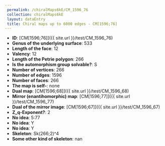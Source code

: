```yaml
--- 
 permalink: /chiralMaps6kE/CM_1596_76 
 collection: chiralMaps6kE
 layout: dataEntry
 title: Chiral maps up to 6000 edges - CM[1596;76]
---
```


- **ID**: [CM[1596;76]]({{ site.url }}/test/CM_1596_76)
- **Genus of the underlying surface**: 533
- **Length of the face**: 12
- **Valency**: 12
- **Length of the Petrie polygon**: 266
- **Is the automorphism group solvable?**: S
- **Number of vertices**: 266
- **Number of edges**: 1596
- **Number of faces**: 266
- **The map is self-**: none
- **Dual map**: [CM[1596;68]]({{ site.url }}/test/CM_1596_68)
- **Mirror (enantihomorphic) map**: [CM[1596;77]]({{ site.url }}/test/CM_1596_77)
- **Dual of the mirror image**: [CM[1596;67]]({{ site.url }}/test/CM_1596_67)
- **Z_q-Exponent?**: 2
- **No idea**:  5:77
- **No idea**: Y
- **No idea**: Y
- **Skeleton**: Sk(266;2)^4
- **Some other kind of skeleton**: nan
